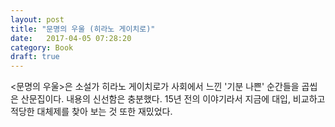 ```yaml
---
layout: post
title: "문명의 우울 (히라노 게이치로)"
date:   2017-04-05 07:28:20
category: Book
draft: true
---
```


<문명의 우울>은 소설가 히라노 게이치로가 사회에서 느낀 '기분 나쁜' 순간들을 곱씹은 산문집이다. 내용의 신선함은 충분했다. 15년 전의 이야기라서 지금에 대입, 비교하고 적당한 대체제를 찾아 보는 것 또한 재밌었다.

